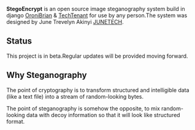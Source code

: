 **StegoEncrypt** is an open source image steganography system build in django [OroniBrian](http://www.oronibrian.me) &
[TechTenant](http://www.techtenant.co.ke) for use by any person.The system was designed by
June Trevelyn Akinyi [JUNETECH](https://www.techtenant.co.ke).


## Status

This project is in beta.Regular updates will be provided moving forward.

## Why Steganography
The point of cryptography is to transform structured and intelligible data (like a text file) into a stream of random-looking bytes.

The point of steganography is somehow the opposite, to mix random-looking data with decoy information so that it will look like structured format.
